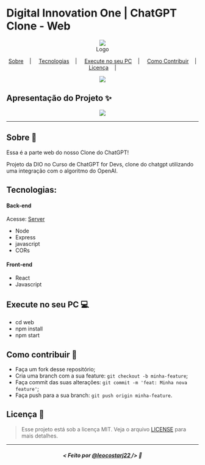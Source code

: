 <h1>Digital Innovation One | ChatGPT Clone - Web</h1>

<p align="center">
<image src="https://placehold.co/300x100/000000/FFF?text=ChatGPT Clone"/></br>
<label>Logo</label>
</p>

<p align="center">
  <a href="#sobre-memo">Sobre</a>&nbsp;&nbsp;&nbsp; | &nbsp;&nbsp;&nbsp;
  <a href="#tecnologias-rocket">Tecnologias</a>&nbsp;&nbsp;&nbsp; | &nbsp;&nbsp;&nbsp;
  <a href="#execute-no-seu-pc-computer">Execute no seu PC</a>&nbsp;&nbsp;&nbsp; | &nbsp;&nbsp;&nbsp;
  <a href="#como-contribuir-">Como Contribuir</a>&nbsp;&nbsp;&nbsp; | &nbsp;&nbsp;&nbsp;
  <a href="#licença-scroll">Licença</a>&nbsp;&nbsp;&nbsp; | &nbsp;&nbsp;&nbsp;
</p>

<p align="center">
<image src="https://img.shields.io/badge/Shields-customizados-red"/>
</p>

## Apresentação do Projeto :sparkles:

<p align="center">
<image src="chatgpt_dio_lab.png" />
</p>

---

## Sobre :memo:

Essa é a parte web do nosso Clone do ChatGPT!

Projeto da DIO no Curso de ChatGPT for Devs, clone do chatgpt utilizando uma integração com o algoritmo do OpenAI.

## Tecnologias:
#### Back-end
Acesse: [Server](https://github.com/robsonamendonca/dio-chatgpt/blob/main/server/README.MD)
 - Node
 - Express
 - javascript
 - CORs

#### Front-end
 - React
 - Javascript

## Execute no seu PC :computer:

- cd web
- npm install
- npm start

## Como contribuir 🤔

- Faça um fork desse repositório;
- Cria uma branch com a sua feature: `git checkout -b minha-feature`;
- Faça commit das suas alterações: `git commit -m 'feat: Minha nova feature'`;
- Faça push para a sua branch: `git push origin minha-feature`.

## Licença :scroll:

> Esse projeto está sob a licença MIT. Veja o arquivo [LICENSE](LICENSE) para mais detalhes.

---

##### <p align="center"> <strong> < Feito por <a href="https://github.com/leocostarj22"> @leocostarj22  </a> /> </strong>  :wave:
